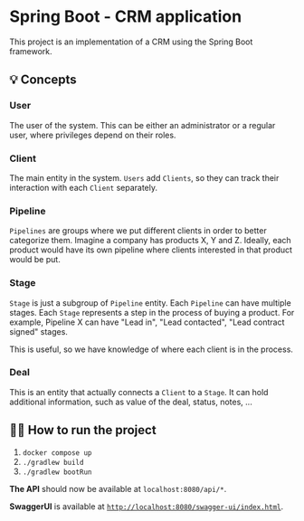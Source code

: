 # Spring Boot - CRM application

This project is an implementation of a CRM using the Spring Boot framework.

## 💡 Concepts

### User

The user of the system. This can be either an administrator or a regular user, where privileges depend on their roles.

### Client

The main entity in the system. `Users` add `Clients`, so they can track their interaction with each `Client` separately.

### Pipeline

`Pipelines` are groups where we put different clients in order to better categorize them. Imagine a company has products
X, Y and Z. Ideally, each product would have its own pipeline where clients interested in that product would be put.

### Stage

`Stage` is just a subgroup of `Pipeline` entity. Each `Pipeline` can have multiple stages. Each `Stage` represents a
step in the process of buying a product. For example, Pipeline X can have "Lead in", "Lead contacted", "Lead contract
signed" stages.

This is useful, so we have knowledge of where each client is in the process.

### Deal

This is an entity that actually connects a `Client` to a `Stage`. It can hold additional information, such as value of
the deal, status, notes, ...

## 🏃‍♂️ How to run the project

1. `docker compose up`
2. `./gradlew build`
3. `./gradlew bootRun`

**The API** should now be available at `localhost:8080/api/*`.

**SwaggerUI** is available
at [`http://localhost:8080/swagger-ui/index.html`](http://localhost:8080/swagger-ui/index.html).
